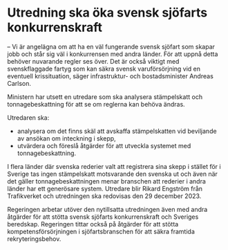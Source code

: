 # Utredning ska öka svensk sjöfarts konkurrenskraft

– Vi är angelägna om att ha en väl fungerande svensk sjöfart som skapar jobb och står sig väl i konkurrensen med andra länder. För att uppnå detta behöver nuvarande regler ses över. Det är också viktigt med svenskflaggade fartyg som kan säkra svensk varuförsörjning vid en eventuell krissituation, säger infrastruktur- och bostadsminister Andreas Carlson.

Ministern har utsett en utredare som ska analysera stämpelskatt och tonnagebeskattning för att se om reglerna kan behöva ändras.

Utredaren ska:

* analysera om det finns skäl att avskaffa stämpelskatten vid beviljande av ansökan om inteckning i skepp,
* utvärdera och föreslå åtgärder för att utveckla systemet med tonnagebeskattning.

I flera länder där svenska rederier valt att registrera sina skepp i stället för i Sverige tas ingen stämpelskatt motsvarande den svenska ut och även när det gäller tonnagebeskattningen menar branschen att rederier i andra länder har ett generösare system. Utredare blir Rikard Engström från Trafikverket och utredningen ska redovisas den 29 december 2023.

Regeringen arbetar utöver den nytillsatta utredningen även med andra åtgärder för att stötta svensk sjöfarts konkurrenskraft och Sveriges beredskap. Regeringen tittar också på åtgärder för att stötta kompetensförsörjningen i sjöfartsbranschen för att säkra framtida rekryteringsbehov.
